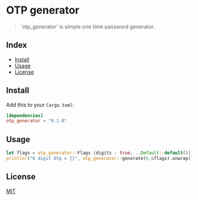 # OTP generator
> 'otp_generator' is simple one time password generator.

## Index
* [Install](#install)
* [Usage](#usage)
* [License](#license)

## Install

Add this to your `Cargo.toml`:

```toml
[dependencies]
otp_generator = "0.1.0"
```

## Usage

```rust
let flags = otp_generator::Flags {digits : true, ..Default::default()};
println!("6 digit Otp = {}", otp_generator::generate(6,&flags).unwrap());
```

## License
[MIT][license-url]

[license-image]: http://img.shields.io/badge/license-MIT-blue.svg?style=flat
[license-url]: LICENSE
